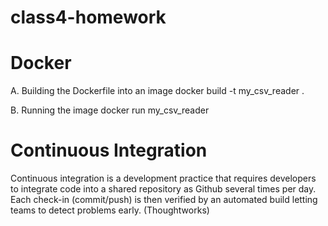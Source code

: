 # class4-homework
Docker
======
A. Building the Dockerfile into an image
	docker build -t my_csv_reader .

B. Running the image 
	docker run my_csv_reader

Continuous Integration
======================
Continuous integration is a development practice that requires developers to integrate code
into a shared repository as Github several times per day. Each check-in (commit/push) is then 
verified by an automated build letting teams to detect problems early. (Thoughtworks)
